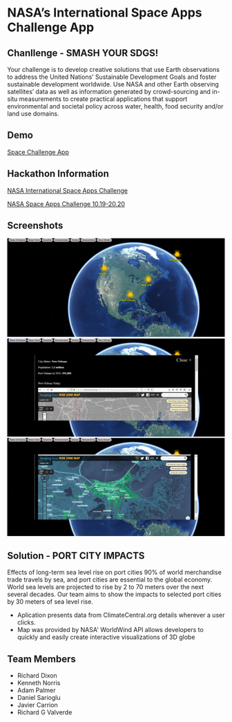 # NASA’s International Space Apps Challenge App

## Chanllenge -  SMASH YOUR SDGS!

Your challenge is to develop creative solutions that use Earth observations to address the United Nations’ Sustainable Development Goals and foster sustainable development worldwide. Use NASA and other Earth observing satellites’ data as well as information generated by crowd-sourcing and in-situ measurements to create practical applications that support environmental and societal policy across water, health, food security and/or land use domains.

## Demo

[Space Challenge App](https://team-continental.herokuapp.com/)

## Hackathon Information

[NASA International Space Apps Challenge](https://2019.spaceappschallenge.org/challenges/living-our-world/smash-your-sdgs/teams/teamcontinental/project)

[NASA Space Apps Challenge 10.19-20.20](https://photos.google.com/share/AF1QipPG86AAOy8Y74mG1SeiaeIw_0B6Rujdaagq3aguGgy1Q1KP7PAii2BGNGHVLcH0Ug?key=dm9NY0lRSlBzbXlwSGVvV3hXWXVCc2Y2UndKSTF3)

## Screenshots

![](/images/screenshots/spaceAppMain.png)
![](/images/screenshots/spaceAppModal1.png)
![](/images/screenshots/spaceAppModal2.png)

## Solution - PORT CITY IMPACTS

Effects of long-term sea level rise on port cities 90% of world merchandise trade travels by sea, and port cities are essential to the global economy. World sea levels are projected to rise by 2 to 70 meters over the next several decades. Our team aims to show the impacts to selected port cities by 30 meters of sea level rise.

* Aplication presents data from ClimateCentral.org details wherever a user clicks.
* Map was provided by NASA' WorldWind API allows developers to quickly and easily create interactive visualizations of 3D globe

## Team Members

* Richard Dixon
* Kenneth Norris
* Adam Palmer
* Daniel Sarioglu
* Javier Carrion
* Richard G Valverde

